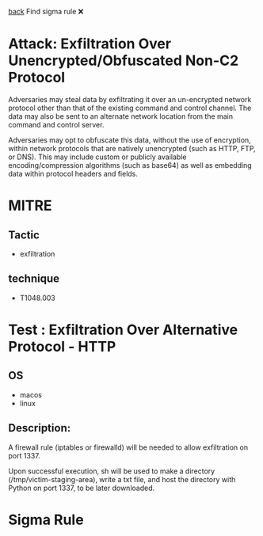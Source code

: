 
[back](../index.md)
Find sigma rule :x: 

# Attack: Exfiltration Over Unencrypted/Obfuscated Non-C2 Protocol 

Adversaries may steal data by exfiltrating it over an un-encrypted network protocol other than that of the existing command and control channel. The data may also be sent to an alternate network location from the main command and control server. 

Adversaries may opt to obfuscate this data, without the use of encryption, within network protocols that are natively unencrypted (such as HTTP, FTP, or DNS). This may include custom or publicly available encoding/compression algorithms (such as base64) as well as embedding data within protocol headers and fields. 

# MITRE
## Tactic
  - exfiltration


## technique
  - T1048.003


# Test : Exfiltration Over Alternative Protocol - HTTP
## OS
  - macos
  - linux


## Description:
A firewall rule (iptables or firewalld) will be needed to allow exfiltration on port 1337.

Upon successful execution, sh will be used to make a directory (/tmp/victim-staging-area), write a txt file, and host the directory with Python on port 1337, to be later downloaded.


# Sigma Rule

